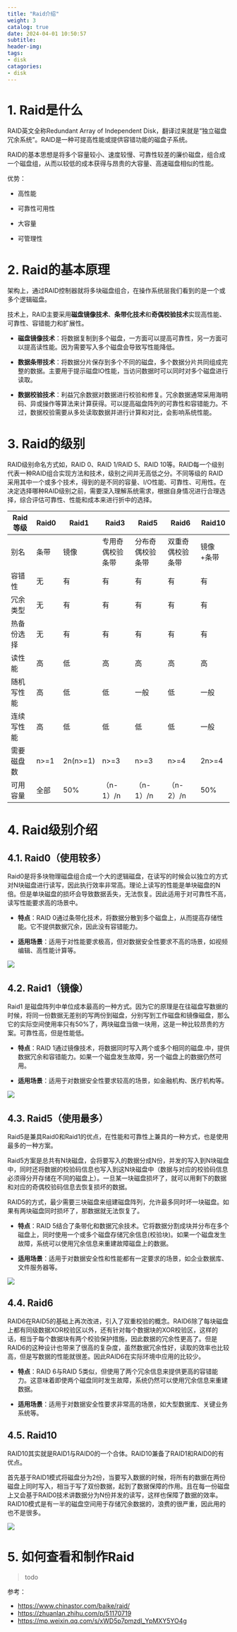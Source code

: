 ```yaml
---
title: "Raid介绍"
weight: 3
catalog: true
date: 2024-04-01 10:50:57
subtitle:
header-img:
tags:
- disk
catagories:
- disk
---
```


# 1. Raid是什么

RAID英文全称Redundant Array of Independent Disk，翻译过来就是“独立磁盘冗余系统”。RAID是一种可提高性能或提供容错功能的磁盘子系统。

RAID的基本思想是将多个容量较小、速度较慢、可靠性较差的廉价磁盘，组合成一个磁盘组，从而以较低的成本获得与昂贵的大容量、高速磁盘相似的性能。

优势：

- 高性能

- 可靠性可用性

- 大容量

- 可管理性

# 2. Raid的基本原理

架构上，通过RAID控制器就将多块磁盘组合，在操作系统层我们看到的是一个或多个逻辑磁盘。

技术上，RAID主要采用**磁盘镜像技术**、**条带化技术**和**奇偶校验技术**实现高性能、可靠性、容错能力和扩展性。

- **磁盘镜像技术**：将数据复制到多个磁盘，一方面可以提高可靠性，另一方面可以提高读性能。因为需要写入多个磁盘会导致写性能降低。

- **数据条带技术**：将数据分片保存到多个不同的磁盘，多个数据分片共同组成完整的数据。主要用于提示磁盘IO性能，当访问数据时可以同时对多个磁盘进行读取。

- **数据校验技术**：利益冗余数据对数据进行校验和修复。冗余数据通常采用海明码、异或操作等算法来计算获得。可以提高磁盘阵列的可靠性和容错能力。不过，数据校验需要从多处读取数据并进行计算和对比，会影响系统性能。

# 3. Raid的级别

RAID级别命名方式如，RAID 0、RAID 1/RAID 5、RAID 10等。RAID每一个级别代表一种RAID组合实现方法和技术，级别之间并无高低之分。不同等级的 RAID 采用其中一个或多个技术，得到的是不同的容量、I/O性能、可靠性、可用性。在决定选择哪种RAID级别之前，需要深入理解系统需求，根据自身情况进行合理选择，综合评估可靠性、性能和成本来进行折中的选择。

| Raid等级 | Raid0 | Raid1    | Raid3    | Raid5    | Raid6    | Raid10 |
| ------ | ----- | -------- | -------- | -------- | -------- | ------ |
| 别名     | 条带    | 镜像       | 专用奇偶校验条带 | 分布奇偶校验条带 | 双重奇偶校验条带 | 镜像+条带  |
| 容错性    | 无     | 有        | 有        | 有        | 有        | 有      |
| 冗余类型   | 无     | 有        | 有        | 有        | 有        | 有      |
| 热备份选择  | 无     | 有        | 有        | 有        | 有        | 有      |
| 读性能    | 高     | 低        | 高        | 高        | 高        | 高      |
| 随机写性能  | 高     | 低        | 低        | 一般       | 低        | 一般     |
| 连续写性能  | 高     | 低        | 低        | 低        | 低        | 一般     |
| 需要磁盘数  | n>=1  | 2n(n>=1) | n>=3     | n>=3     | n>=4     | 2n>=4  |
| 可用容量   | 全部    | 50%      | （n-1）/n  | （n-1）/n  | （n-2）/n  | 50%    |

# 4. Raid级别介绍

## 4.1. Raid0（使用较多）

Raid0是将多块物理磁盘组合成一个大的逻辑磁盘，在读写的时候会以独立的方式对N块磁盘进行读写，因此执行效率非常高。理论上读写的性能是单块磁盘的N倍。但是单块磁盘的损坏会导致数据丢失，无法恢复。因此适用于对可靠性不高，读写性能要求高的场景中。

- **特点**：RAID 0通过条带化技术，将数据分散到多个磁盘上，从而提高存储性能。它不提供数据冗余，因此没有容错能力。

- **适用场景**：适用于对性能要求极高，但对数据安全性要求不高的场景，如视频编辑、高性能计算等。

![](https://res.cloudinary.com/dqxtn0ick/image/upload/v1712049568/article/linux/disk/raid0.png)

## 4.2. Raid1（镜像）

Raid1 是磁盘阵列中单位成本最高的一种方式。因为它的原理是在往磁盘写数据的时候，将同一份数据无差别的写两份到磁盘，分别写到工作磁盘和镜像磁盘，那么它的实际空间使用率只有50%了，两块磁盘当做一块用，这是一种比较昂贵的方案。可靠性高，但是性能低。

- **特点**：RAID 1通过镜像技术，将数据同时写入两个或多个相同的磁盘.中，提供数据冗余和容错能力。如果一个磁盘发生故障，另一个磁盘上的数据仍然可用。

- **适用场景**：适用于对数据安全性要求较高的场景，如金融机构、医疗机构等。

![](https://res.cloudinary.com/dqxtn0ick/image/upload/v1712049569/article/linux/disk/raid1.png)

## 4.3. Raid5（使用最多）

Raid5是兼具Raid0和Raid1的优点，在性能和可靠性上兼具的一种方式，也是使用最多的一种方案。

Raid5方案是总共有N块磁盘，会将要写入的数据分成N份，并发的写入到N块磁盘中，同时还将数据的校验码信息也写入到这N块磁盘中（数据与对应的校验码信息必须得分开存储在不同的磁盘上）。一旦某一块磁盘损坏了，就可以用剩下的数据和对应的奇偶校验码信息去恢复损坏的数据。

RAID5的方式，最少需要三块磁盘来组建磁盘阵列，允许最多同时坏一块磁盘。如果有两块磁盘同时损坏了，那数据就无法恢复了。

- **特点**：RAID 5结合了条带化和数据冗余技术。它将数据分割成块并分布在多个磁盘上，同时使用一个或多个磁盘存储冗余信息(校验块)。如果一个磁盘发生故障，系统可以使用冗余信息来重建故障磁盘上的数据。

- **适用场景**：适用于对数据安全性和性能都有一定要求的场景，如企业数据库、文件服务器等。

![](https://res.cloudinary.com/dqxtn0ick/image/upload/v1712049569/article/linux/disk/raid5.png)

## 4.4. Raid6

RAID6在RAID5的基础上再次改进，引入了双重校验的概念。RAID6除了每块磁盘上都有同级数据XOR校验区以外，还有针对每个数据块的XOR校验区，这样的话，相当于每个数据块有两个校验保护措施，因此数据的冗余性更高了。但是RAID6的这种设计也带来了很高的复杂度，虽然数据冗余性好，读取的效率也比较高，但是写数据的性能就很差。因此RAID6在实际环境中应用的比较少。

- **特点**：RAID 6与RAID 5类似，但使用了两个冗余信息来提供更高的容错能力。这意味着即使两个磁盘同时发生故障，系统仍然可以使用冗余信息来重建数据。

- **适用场景**：适用于对数据安全性要求非常高的场景，如大型数据库、关键业务系统等。

## 4.5. Raid10

RAID10其实就是RAID1与RAID0的一个合体。RAID10兼备了RAID1和RAID0的有优点。

首先基于RAID1模式将磁盘分为2份，当要写入数据的时候，将所有的数据在两份磁盘上同时写入，相当于写了双份数据，起到了数据保障的作用。且在每一份磁盘上又会基于RAID0技术讲数据分为N份并发的读写，这样也保障了数据的效率。RAID10模式是有一半的磁盘空间用于存储冗余数据的，浪费的很严重，因此用的也不是很多。

![](https://res.cloudinary.com/dqxtn0ick/image/upload/v1712049569/article/linux/disk/raid10.png)

# 5. 如何查看和制作Raid

> todo



参考：

- https://www.chinastor.com/baike/raid/
- https://zhuanlan.zhihu.com/p/51170719
- https://mp.weixin.qq.com/s/xWD5p7pmzdl_YpMXY5YO4g
